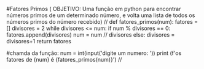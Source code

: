 #Fatores Primos
( OBJETIVO: Uma função em python para encontrar números primos de um determinado número, e volta uma lista de todos os números primos do número recebido)
//
def fatores_primos(num):
    fatores = []
    divisores = 2
    while divisores <= num:
        if num % divisores == 0:
            fatores.append(divisores)
            num = num // divisores
        else:
            divisores = divisores+1
    return fatores

#chamda da função:
num = int(input('digite um numero: '))
print (f'os fatores de {num} é {fatores_primos(num)}')
//
